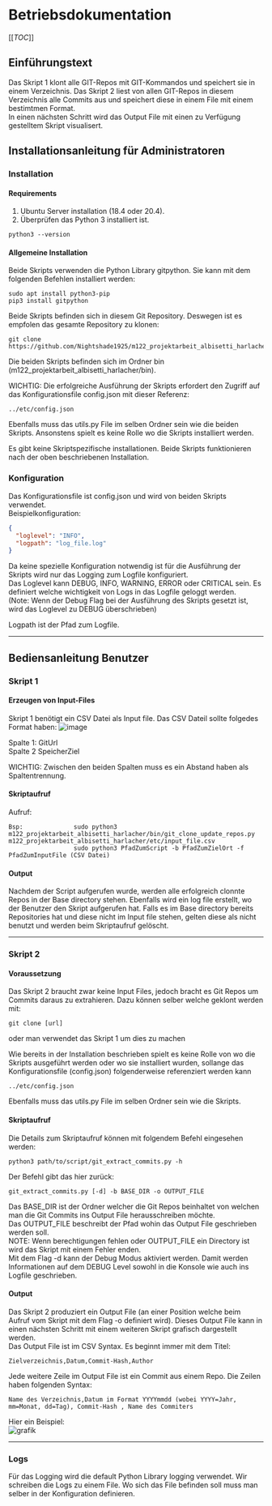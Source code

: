# Betriebsdokumentation
[[_TOC_]]
## Einführungstext 

Das  Skript 1 klont alle GIT-Repos mit GIT-Kommandos und speichert sie in einem Verzeichnis. Das Skript 2 liest von allen GIT-Repos in diesem Verzeichnis alle Commits aus und speichert diese in einem File mit einem bestimtmen Format.\
In einen nächsten Schritt wird das Output File mit einen zu Verfügung gestelltem Skript visualisert.

## Installationsanleitung für Administratoren
### Installation
#### Requirements
1. Ubuntu Server installation (18.4 oder 20.4).
2. Überprüfen das Python 3 installiert ist.
```
python3 --version
```

#### Allgemeine Installation
Beide Skripts verwenden die Python Library gitpython. Sie kann mit dem folgenden Befehlen installiert werden:
```
sudo apt install python3-pip
pip3 install gitpython
```

Beide Skripts befinden sich in diesem Git Repository. Deswegen ist es empfolen das gesamte Repository zu klonen:
```
git clone https://github.com/Nightshade1925/m122_projektarbeit_albisetti_harlacher.git
```
Die beiden Skripts befinden sich im Ordner bin (m122_projektarbeit_albisetti_harlacher/bin).

WICHTIG: Die erfolgreiche Ausführung der Skripts erfordert den Zugriff auf das Konfigurationsfile config.json mit dieser Referenz:
```
../etc/config.json
```
Ebenfalls muss das utils.py File im selben Ordner sein wie die beiden Skripts.
Ansonstens spielt es keine Rolle wo die Skripts installiert werden.

Es gibt keine Skriptspezifische installationen. Beide Skripts funktionieren nach der oben beschriebenen Installation.

### Konfiguration
Das Konfigurationsfile ist config.json und wird von beiden Skripts verwendet.\
Beispielkonfiguration:
```json
{
  "loglevel": "INFO",
  "logpath": "log_file.log"
}
```
Da keine spezielle Konfiguration notwendig ist für die Ausführung der Skripts wird nur das Logging zum Logfile konfiguriert.\
Das Loglevel kann DEBUG, INFO, WARNING, ERROR oder CRITICAL sein. Es definiert welche wichtigkeit von Logs in das Logfile geloggt werden.\
(Note: Wenn der Debug Flag bei der Ausführung des Skripts gesetzt ist, wird das Loglevel zu DEBUG überschrieben)

Logpath ist der Pfad zum Logfile. 

---
## Bediensanleitung Benutzer

### Skript 1
#### Erzeugen von Input-Files

Skript 1 benötigt ein CSV Datei als Input file. Das CSV Dateil sollte folgedes Format haben:
![image](https://user-images.githubusercontent.com/71868338/164968295-378bc71b-f1f4-401e-96dc-90e211246eb4.png)

Spalte 1: GitUrl  
Spalte 2 SpeicherZiel

WICHTIG: Zwischen den beiden Spalten muss es ein Abstand haben als Spaltentrennung.

#### Skriptaufruf
Aufruf:          
```
Bsp:              sudo python3 m122_projektarbeit_albisetti_harlacher/bin/git_clone_update_repos.py  m122_projektarbeit_albisetti_harlacher/etc/input_file.csv
                  sudo python3 PfadZumScript -b PfadZumZielOrt -f PfadZumInputFile (CSV Datei)
```

#### Output
Nachdem der Script aufgerufen wurde, werden alle erfolgreich clonnte Repos in der Base directory stehen. Ebenfalls wird ein log file erstellt, wo der Benutzer den Skript aufgerufen hat. Falls es im Base directory bereits Repositories hat und diese nicht im Input file stehen, gelten diese als nicht benutzt und werden beim Skriptaufruf gelöscht.

---

### Skript 2
#### Voraussetzung
Das Skript 2 braucht zwar keine Input Files, jedoch bracht es Git Repos um Commits daraus zu extrahieren. Dazu können selber welche geklont werden mit:
```
git clone [url]
```
oder man verwendet das Skript 1 um dies zu machen

Wie bereits in der Installation beschrieben spielt es keine Rolle von wo die Skripts ausgeführt werden oder wo sie installiert wurden, sollange das Konfigurationsfile (config.json) folgenderweise referenziert werden kann 
```
../etc/config.json
```
Ebenfalls muss das utils.py File im selben Ordner sein wie die Skripts.
#### Skriptaufruf
Die Details zum Skriptaufruf können mit folgendem Befehl eingesehen werden:
```
python3 path/to/script/git_extract_commits.py -h
```
Der Befehl gibt das hier zurück:
```
git_extract_commits.py [-d] -b BASE_DIR -o OUTPUT_FILE
```
Das BASE_DIR ist der Ordner welcher die Git Repos beinhaltet von welchen man die Git Commits ins Output File herausschreiben möchte.\
Das OUTPUT_FILE beschreibt der Pfad wohin das Output File geschrieben werden soll.\
NOTE: Wenn berechtigungen fehlen oder OUTPUT_FILE ein Directory ist wird das Skript mit einem Fehler enden.\
Mit dem Flag -d kann der Debug Modus aktiviert werden. Damit werden Informationen auf dem DEBUG Level sowohl in die Konsole wie auch ins Logfile geschrieben.

#### Output
Das Skript 2 produziert ein Output File (an einer Position welche beim Aufruf vom Skript mit dem Flag -o definiert wird). Dieses Output File kann in einen nächsten Schritt mit einem weiteren Skript grafisch dargestellt werden.\
Das Output File ist im CSV Syntax. Es beginnt immer mit dem Titel:
```
Zielverzeichnis,Datum,Commit-Hash,Author
```
Jede weitere Zeile im Output File ist ein Commit aus einem Repo. Die Zeilen haben folgenden Syntax:
```
Name des Verzeichnis,Datum im Format YYYYmmdd (wobei YYYY=Jahr, mm=Monat, dd=Tag), Commit-Hash , Name des Commiters
```
Hier ein Beispiel:\
![grafik](https://user-images.githubusercontent.com/69149487/164976802-057dedd5-4361-478f-96e8-b1c8fba623a7.png)

---
### Logs
Für das Logging wird die default Python Library logging verwendet. Wir schreiben die Logs zu einem File. Wo sich das File befinden soll muss man selber in der Konfiguration definieren.
